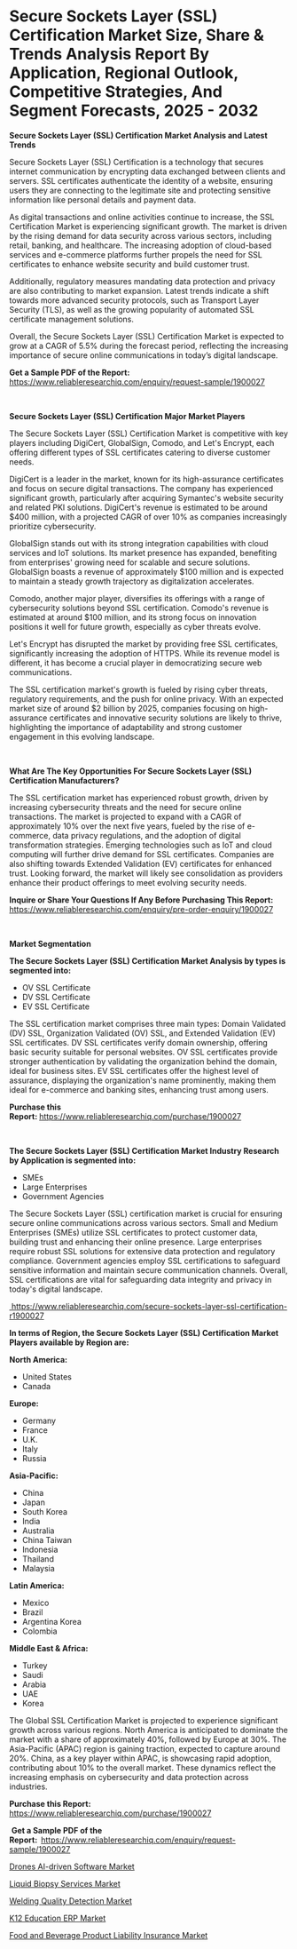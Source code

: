 <p><h1>Secure Sockets Layer (SSL) Certification Market Size, Share & Trends Analysis Report By Application, Regional Outlook, Competitive Strategies, And Segment Forecasts, 2025 - 2032</h1></p><p><strong>Secure Sockets Layer (SSL) Certification Market Analysis and Latest Trends</strong></p>
<p><p>Secure Sockets Layer (SSL) Certification is a technology that secures internet communication by encrypting data exchanged between clients and servers. SSL certificates authenticate the identity of a website, ensuring users they are connecting to the legitimate site and protecting sensitive information like personal details and payment data. </p><p>As digital transactions and online activities continue to increase, the SSL Certification Market is experiencing significant growth. The market is driven by the rising demand for data security across various sectors, including retail, banking, and healthcare. The increasing adoption of cloud-based services and e-commerce platforms further propels the need for SSL certificates to enhance website security and build customer trust.</p><p>Additionally, regulatory measures mandating data protection and privacy are also contributing to market expansion. Latest trends indicate a shift towards more advanced security protocols, such as Transport Layer Security (TLS), as well as the growing popularity of automated SSL certificate management solutions. </p><p>Overall, the Secure Sockets Layer (SSL) Certification Market is expected to grow at a CAGR of 5.5% during the forecast period, reflecting the increasing importance of secure online communications in today’s digital landscape.</p></p>
<p><strong>Get a Sample PDF of the Report:&nbsp;</strong> <a href="https://www.reliableresearchiq.com/enquiry/request-sample/1900027?utm_campaign=2310&utm_medium=2&utm_source=Github&utm_content=ia&utm_term=11032025&utm_id=secure-sockets-layer-ssl-certification">https://www.reliableresearchiq.com/enquiry/request-sample/1900027</a></p>
<p>&nbsp;</p>
<p><strong>Secure Sockets Layer (SSL) Certification Major Market Players</strong></p>
<p><p>The Secure Sockets Layer (SSL) Certification Market is competitive with key players including DigiCert, GlobalSign, Comodo, and Let's Encrypt, each offering different types of SSL certificates catering to diverse customer needs.</p><p>DigiCert is a leader in the market, known for its high-assurance certificates and focus on secure digital transactions. The company has experienced significant growth, particularly after acquiring Symantec's website security and related PKI solutions. DigiCert's revenue is estimated to be around $400 million, with a projected CAGR of over 10% as companies increasingly prioritize cybersecurity.</p><p>GlobalSign stands out with its strong integration capabilities with cloud services and IoT solutions. Its market presence has expanded, benefiting from enterprises' growing need for scalable and secure solutions. GlobalSign boasts a revenue of approximately $100 million and is expected to maintain a steady growth trajectory as digitalization accelerates.</p><p>Comodo, another major player, diversifies its offerings with a range of cybersecurity solutions beyond SSL certification. Comodo's revenue is estimated at around $100 million, and its strong focus on innovation positions it well for future growth, especially as cyber threats evolve.</p><p>Let's Encrypt has disrupted the market by providing free SSL certificates, significantly increasing the adoption of HTTPS. While its revenue model is different, it has become a crucial player in democratizing secure web communications.</p><p>The SSL certification market's growth is fueled by rising cyber threats, regulatory requirements, and the push for online privacy. With an expected market size of around $2 billion by 2025, companies focusing on high-assurance certificates and innovative security solutions are likely to thrive, highlighting the importance of adaptability and strong customer engagement in this evolving landscape.</p></p>
<p>&nbsp;</p>
<p><strong>What Are The Key Opportunities For Secure Sockets Layer (SSL) Certification Manufacturers?</strong></p>
<p><p>The SSL certification market has experienced robust growth, driven by increasing cybersecurity threats and the need for secure online transactions. The market is projected to expand with a CAGR of approximately 10% over the next five years, fueled by the rise of e-commerce, data privacy regulations, and the adoption of digital transformation strategies. Emerging technologies such as IoT and cloud computing will further drive demand for SSL certificates. Companies are also shifting towards Extended Validation (EV) certificates for enhanced trust. Looking forward, the market will likely see consolidation as providers enhance their product offerings to meet evolving security needs.</p></p>
<p><strong>Inquire or Share Your Questions If Any Before Purchasing This Report:</strong> <a href="https://www.reliableresearchiq.com/enquiry/pre-order-enquiry/1900027?utm_campaign=2310&utm_medium=2&utm_source=Github&utm_content=ia&utm_term=11032025&utm_id=secure-sockets-layer-ssl-certification">https://www.reliableresearchiq.com/enquiry/pre-order-enquiry/1900027</a></p>
<p>&nbsp;</p>
<p><strong>Market Segmentation</strong></p>
<p><strong>The Secure Sockets Layer (SSL) Certification Market Analysis by types is segmented into:</strong></p>
<p><ul><li>OV SSL Certificate</li><li>DV SSL Certificate</li><li>EV SSL Certificate</li></ul></p>
<p><p>The SSL certification market comprises three main types: Domain Validated (DV) SSL, Organization Validated (OV) SSL, and Extended Validation (EV) SSL certificates. DV SSL certificates verify domain ownership, offering basic security suitable for personal websites. OV SSL certificates provide stronger authentication by validating the organization behind the domain, ideal for business sites. EV SSL certificates offer the highest level of assurance, displaying the organization's name prominently, making them ideal for e-commerce and banking sites, enhancing trust among users.</p></p>
<p><strong>Purchase this Report:&nbsp;</strong><a href="https://www.reliableresearchiq.com/purchase/1900027?utm_campaign=2310&utm_medium=2&utm_source=Github&utm_content=ia&utm_term=11032025&utm_id=secure-sockets-layer-ssl-certification">https://www.reliableresearchiq.com/purchase/1900027</a></p>
<p>&nbsp;</p>
<p><strong>The Secure Sockets Layer (SSL) Certification Market Industry Research by Application is segmented into:</strong></p>
<p><ul><li>SMEs</li><li>Large Enterprises</li><li>Government Agencies</li></ul></p>
<p><p>The Secure Sockets Layer (SSL) certification market is crucial for ensuring secure online communications across various sectors. Small and Medium Enterprises (SMEs) utilize SSL certificates to protect customer data, building trust and enhancing their online presence. Large enterprises require robust SSL solutions for extensive data protection and regulatory compliance. Government agencies employ SSL certifications to safeguard sensitive information and maintain secure communication channels. Overall, SSL certifications are vital for safeguarding data integrity and privacy in today's digital landscape.</p></p>
<p><a href="https://www.reliableresearchiq.com/secure-sockets-layer-ssl-certification-r1900027?utm_campaign=2310&utm_medium=2&utm_source=Github&utm_content=ia&utm_term=11032025&utm_id=secure-sockets-layer-ssl-certification">&nbsp;https://www.reliableresearchiq.com/secure-sockets-layer-ssl-certification-r1900027</a></p>
<p><strong>In terms of Region, the Secure Sockets Layer (SSL) Certification Market Players available by Region are:</strong></p>
<p>
    <p> <strong> North America: </strong>
        <ul>
            <li>United States</li>
            <li>Canada</li>
        </ul>
        </p> 
    <p> <strong> Europe: </strong>
        <ul>
            <li>Germany</li>
            <li>France</li>
            <li>U.K.</li>
            <li>Italy</li>
            <li>Russia</li>
        </ul>
        </p> 
    <p> <strong> Asia-Pacific: </strong>
        <ul>
            <li>China</li>
            <li>Japan</li>
            <li>South Korea</li>
            <li>India</li>
            <li>Australia</li>
            <li>China Taiwan</li>
            <li>Indonesia</li>
            <li>Thailand</li>
            <li>Malaysia</li>
        </ul>
        </p> 
    <p> <strong> Latin America: </strong>
        <ul>
            <li>Mexico</li>
            <li>Brazil</li>
            <li>Argentina Korea</li>
            <li>Colombia</li>
        </ul>
        </p> 
    <p> <strong> Middle East & Africa: </strong>
        <ul>
            <li>Turkey</li>
            <li>Saudi</li>
            <li>Arabia</li>
            <li>UAE</li>
            <li>Korea</li>
        </ul>
    </p>
    </p>
<p><p>The Global SSL Certification Market is projected to experience significant growth across various regions. North America is anticipated to dominate the market with a share of approximately 40%, followed by Europe at 30%. The Asia-Pacific (APAC) region is gaining traction, expected to capture around 20%. China, as a key player within APAC, is showcasing rapid adoption, contributing about 10% to the overall market. These dynamics reflect the increasing emphasis on cybersecurity and data protection across industries.</p></p>
<p><strong>Purchase this Report: </strong><a href="https://www.reliableresearchiq.com/purchase/1900027?utm_campaign=2310&utm_medium=2&utm_source=Github&utm_content=ia&utm_term=11032025&utm_id=secure-sockets-layer-ssl-certification">https://www.reliableresearchiq.com/purchase/1900027</a></p>
<p>&nbsp;<strong>Get a Sample PDF of the Report:&nbsp;&nbsp;</strong><a href="https://www.reliableresearchiq.com/enquiry/request-sample/1900027?utm_campaign=2310&utm_medium=2&utm_source=Github&utm_content=ia&utm_term=11032025&utm_id=secure-sockets-layer-ssl-certification">https://www.reliableresearchiq.com/enquiry/request-sample/1900027</a></p>
<p><strong></strong></p>
<p><p><a href="https://github.com/rvadencho/Market-Research-Report-List-1/blob/main/drones-ai-driven-software-market.md?utm_campaign=2310&utm_medium=2&utm_source=Github&utm_content=ia&utm_term=11032025&utm_id=secure-sockets-layer-ssl-certification">Drones AI-driven Software Market</a></p><p><a href="https://github.com/botocniveda/Market-Research-Report-List-1/blob/main/liquid-biopsy-services-market.md?utm_campaign=2310&utm_medium=2&utm_source=Github&utm_content=ia&utm_term=11032025&utm_id=secure-sockets-layer-ssl-certification">Liquid Biopsy Services Market</a></p><p><a href="https://github.com/obajimlaweh59/Market-Research-Report-List-1/blob/main/welding-quality-detection-market.md?utm_campaign=2310&utm_medium=2&utm_source=Github&utm_content=ia&utm_term=11032025&utm_id=secure-sockets-layer-ssl-certification">Welding Quality Detection Market</a></p><p><a href="https://github.com/muoioconzej8/Market-Research-Report-List-1/blob/main/k12-education-erp-market.md?utm_campaign=2310&utm_medium=2&utm_source=Github&utm_content=ia&utm_term=11032025&utm_id=secure-sockets-layer-ssl-certification">K12 Education ERP Market</a></p><p><a href="https://github.com/cordaysamaya/Market-Research-Report-List-1/blob/main/food-and-beverage-product-liability-insurance-market.md?utm_campaign=2310&utm_medium=2&utm_source=Github&utm_content=ia&utm_term=11032025&utm_id=secure-sockets-layer-ssl-certification">Food and Beverage Product Liability Insurance Market</a></p></p>